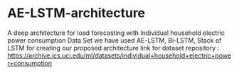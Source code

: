 # AE-LSTM-architecture
A deep architecture for load forecasting with Individual household electric power consumption Data Set
we have used AE-LSTM, Bi-LSTM, Stack of LSTM for creating our proposed architecture 
link for dataset repository :
https://archive.ics.uci.edu/ml/datasets/individual+household+electric+power+consumption
